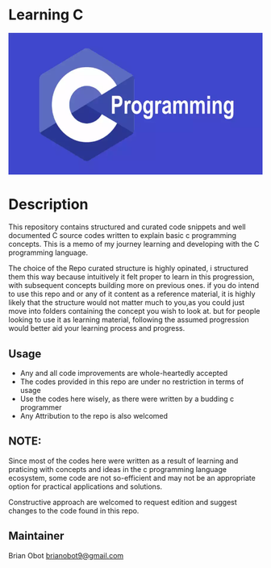 # Learning C

<img src="c-programming.cms" width="100%" height="70%">

# Description
This repository contains structured and curated code snippets and well documented C source codes written to explain basic c programming concepts. This is a memo of my journey learning and developing with the C programming language.

The choice of the Repo curated structure is highly opinated, i structured them this way because intuitively it felt proper to learn in this progression, with subsequent concepts building more on previous ones. if you do intend to use this repo and or any of it content as a reference material, it is highly likely that the structure would not matter much to you,as you could just move into folders containing the concept you wish to look at. but for people looking to use it as learning material, following the assumed progression would better aid your learning process and progress. 

## Usage
- Any and all code improvements are whole-heartedly accepted
- The codes provided in this repo are under no restriction in terms of usage
- Use the codes here wisely, as there were written by a budding c programmer
- Any Attribution to the repo is also welcomed

## NOTE:
Since most of the codes here were written as a result of learning and praticing with concepts and ideas in the c programming language ecosystem, some code are not so-efficient and may not be an appropriate option for practical applications and solutions.

Constructive approach are welcomed to request edition and suggest changes to the code found in this repo. 

## Maintainer
Brian Obot <brianobot9@gmail.com>

